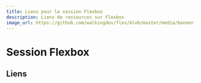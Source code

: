 ```yaml
---
title: Liens pour la session Flexbox
description: Liens de ressources sur Flexbox
image_url: https://github.com/walkingdev/flex/blob/master/media/banner-flex.jpg?raw=true
---
```


# Session Flexbox

## Liens

